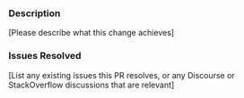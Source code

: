 ### Description

[Please describe what this change achieves]

### Issues Resolved

[List any existing issues this PR resolves, or any Discourse or
StackOverflow discussions that are relevant]
